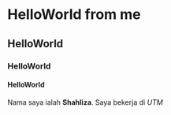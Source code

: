 # HelloWorld from me
## HelloWorld
###  HelloWorld
####  HelloWorld

Nama saya ialah **Shahliza**.
Saya bekerja di *UTM*

